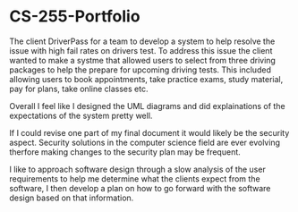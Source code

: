# CS-255-Portfolio
The client DriverPass for a team to develop a system to help resolve the issue with high fail rates on drivers test.
To address this issue the client wanted to make a systme that allowed users to select from three driving packages to help the prepare for upcoming driving tests.
This included allowing users to book appointments, take practice exams, study material, pay for plans, take online classes etc.

Overall I feel like I designed the UML diagrams and did explainations of the expectations of the system pretty well.

If I could revise one part of my final document it would likely be the security aspect. Security solutions in the computer science field are ever evolving therfore making changes to the security plan may be frequent.

I like to approach software design through a slow analysis of the user requirements to help me determine what the clients expect from the software, I then develop a plan on how to go forward with the software design based on that information.
